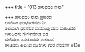 +++
title = "013 ಹಳುವದಲಿ ನಾನಾ"

+++
ಹಳುವದಲಿ ನಾನಾ ಪ್ರಕಾರದ  
ಲಳಲಿಸಿದ ಫಲಭೋಗವನು ನೀ  
ತಲೆಯಲೇ ಧರಿಸೆನುತ ವಾಮಾಂಘ್ರಿಯನು ಮಕುಟದಲಿ  
ಇಳುಹಿದನು ಗೌರ್ಗೌವೆನುತ ಬಿಡ  
ದುಲಿದೆಲಾ ಎನುತೊದೆದು ಮಕುಟವ  
ಕಳಚಿದನು ಕೀಲಣದ ಮಣಿಗಳು ಕೆದರೆ ದೆಸೆದೆಸೆಗೆ      ॥13॥